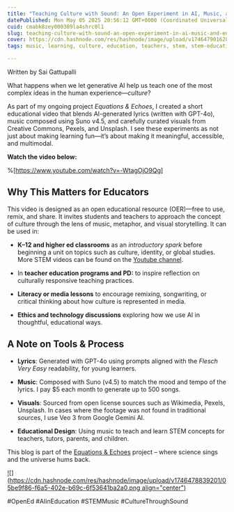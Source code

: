 ```yaml
---
title: "Teaching Culture with Sound: An Open Experiment in AI, Music, and Education"
datePublished: Mon May 05 2025 20:56:12 GMT+0000 (Coordinated Universal Time)
cuid: cmabk8zey000309la4shrc0l1
slug: teaching-culture-with-sound-an-open-experiment-in-ai-music-and-education
cover: https://cdn.hashnode.com/res/hashnode/image/upload/v1746479016280/ecaa5445-54e2-45ad-ae2b-a0d2b1a5ca49.jpeg
tags: music, learning, culture, education, teachers, stem, stem-education

---
```


Written by Sai Gattupalli

What happens when we let generative AI help us teach one of the most complex ideas in the human experience—*culture*?

As part of my ongoing project *Equations & Echoes*, I created a short educational video that blends AI-generated lyrics (written with GPT-4o), music composed using Suno v4.5, and carefully curated visuals from Creative Commons, Pexels, and Unsplash. I see these experiments as not just about making learning fun—it’s about making it meaningful, accessible, and multimodal.

**Watch the video below:**

%[https://www.youtube.com/watch?v=-WtagOjO9Qg] 

## Why This Matters for Educators

This video is designed as an open educational resource (OER)—free to use, remix, and share. It invites students and teachers to approach the concept of culture through the lens of music, metaphor, and visual storytelling. It can be used in:

* **K–12 and higher ed classrooms** as an *introductory spark* before beginning a unit on topics such as culture, identity, or global studies. More STEM videos can be found on the [Youtube channel](https://www.youtube.com/@equations.echoes).
    
* In **teacher education programs and PD:** to inspire reflection on culturally responsive teaching practices.
    
* **Literacy or media lessons** to encourage remixing, songwriting, or critical thinking about how culture is represented in media.
    
* **Ethics and technology discussions** exploring how we use AI in thoughtful, educational ways.
    

## A Note on Tools & Process

* **Lyrics**: Generated with GPT-4o using prompts aligned with the *Flesch Very Easy* readability, for young learners.
    
* **Music**: Composed with Suno (v4.5) to match the mood and tempo of the lyrics. I pay $5 each month to generate up to 500 songs.
    
* **Visuals**: Sourced from open license sources such as Wikimedia, Pexels, Unsplash. In cases where the footage was not found in traditional sources, I use Veo 3 from Google Gemini AI.
    
* **Educational Design**: Using music to teach and learn STEM concepts for teachers, tutors, parents, and children.
    

This blog is part of the [Equations & Echoes](https://www.youtube.com/@equations.echoes) project – where science sings and the universe hums back.

[![](https://cdn.hashnode.com/res/hashnode/image/upload/v1746478839201/05be9f86-f6a5-402e-b69c-6f53641ba2a0.png align="center")](https://www.youtube.com/@equations.echoes)

#OpenEd #AIinEducation #STEMMusic #CultureThroughSound